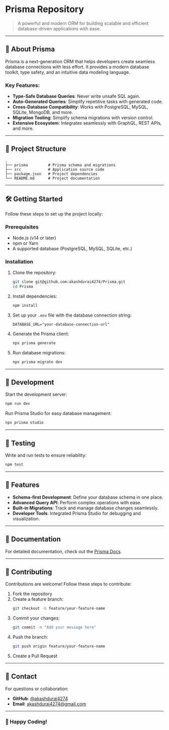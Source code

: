 # Prisma Repository
> A powerful and modern ORM for building scalable and efficient database-driven applications with ease.

---

## 🚀 About Prisma

Prisma is a next-generation ORM that helps developers create seamless database connections with less effort. It provides a modern database toolkit, type safety, and an intuitive data modeling language.

### Key Features:

- **Type-Safe Database Queries**: Never write unsafe SQL again.
- **Auto-Generated Queries**: Simplify repetitive tasks with generated code.
- **Cross-Database Compatibility**: Works with PostgreSQL, MySQL, SQLite, MongoDB, and more.
- **Migration Tooling**: Simplify schema migrations with version control.
- **Extensive Ecosystem**: Integrates seamlessly with GraphQL, REST APIs, and more.

---

## 📂 Project Structure

```
.
├── prisma         # Prisma schema and migrations
├── src            # Application source code
├── package.json   # Project dependencies
└── README.md      # Project documentation
```

---

## 🛠️ Getting Started

Follow these steps to set up the project locally:

### Prerequisites

- Node.js (v14 or later)
- npm or Yarn
- A supported database (PostgreSQL, MySQL, SQLite, etc.)

### Installation

1. Clone the repository:
   ```bash
   git clone git@github.com:akashdurai4274/Prisma.git
   cd Prisma
   ```

2. Install dependencies:
   ```bash
   npm install
   ```

3. Set up your `.env` file with the database connection string:
   ```env
   DATABASE_URL="your-database-connection-url"
   ```

4. Generate the Prisma client:
   ```bash
   npx prisma generate
   ```

5. Run database migrations:
   ```bash
   npx prisma migrate dev
   ```

---

## 🚧 Development

Start the development server:
```bash
npm run dev
```

Run Prisma Studio for easy database management:
```bash
npx prisma studio
```

---

## 🧪 Testing

Write and run tests to ensure reliability:
```bash
npm test
```

---

## 🌟 Features

- **Schema-first Development**: Define your database schema in one place.
- **Advanced Query API**: Perform complex operations with ease.
- **Built-in Migrations**: Track and manage database changes seamlessly.
- **Developer Tools**: Integrated Prisma Studio for debugging and visualization.

---

## 📖 Documentation

For detailed documentation, check out the [Prisma Docs](https://www.prisma.io/docs).

---

## 🤝 Contributing

Contributions are welcome! Follow these steps to contribute:

1. Fork the repository
2. Create a feature branch:
   ```bash
   git checkout -b feature/your-feature-name
   ```
3. Commit your changes:
   ```bash
   git commit -m "Add your message here"
   ```
4. Push the branch:
   ```bash
   git push origin feature/your-feature-name
   ```
5. Create a Pull Request

---

## 📧 Contact

For questions or collaboration:
- **GitHub**: [@akashdurai4274](https://github.com/akashdurai4274)
- **Email**: akashdurai4274@gmail.com

---

### 🌌 Happy Coding!
